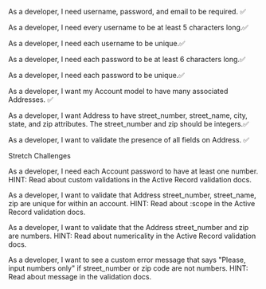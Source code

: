 

As a developer, I need username, password, and email to be required. ✅

As a developer, I need every username to be at least 5 characters long.✅

As a developer, I need each username to be unique.✅

As a developer, I need each password to be at least 6 characters long.✅

As a developer, I need each password to be unique.✅

As a developer, I want my Account model to have many associated Addresses. ✅

As a developer, I want Address to have street_number, street_name, city, state, and zip attributes. The street_number and zip should be integers.✅

As a developer, I want to validate the presence of all fields on Address. ✅

Stretch Challenges

As a developer, I need each Account password to have at least one number.
HINT: Read about custom validations in the Active Record validation docs.

As a developer, I want to validate that Address street_number, street_name, zip are unique for within an account.
HINT: Read about :scope in the Active Record validation docs.

As a developer, I want to validate that the Address street_number and zip are numbers.
HINT: Read about numericality in the Active Record validation docs.

As a developer, I want to see a custom error message that says "Please, input numbers only" if street_number or zip code are not numbers.
HINT: Read about message in the validation docs.
